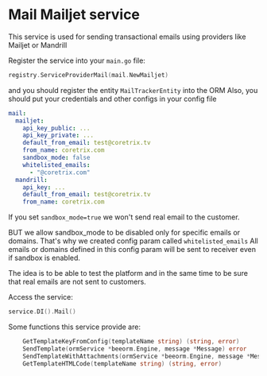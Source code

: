 # Mail Mailjet service

This service is used for sending transactional emails using providers like Mailjet or Mandrill

Register the service into your `main.go` file:
```go
registry.ServiceProviderMail(mail.NewMailjet)
```
and you should register the entity `MailTrackerEntity` into the ORM
Also, you should put your credentials and other configs in your config file

```yml
mail:
  mailjet:
    api_key_public: ...
    api_key_private: ...
    default_from_email: test@coretrix.tv
    from_name: coretrix.com
    sandbox_mode: false
    whitelisted_emails:
      - "@coretrix.com"
  mandrill:
    api_key: ...
    default_from_email: test@coretrix.tv
    from_name: coretrix.com
```

If you set `sandbox_mode=true` we won't send real email to the customer.

BUT we allow sandbox_mode to be disabled only for specific emails or domains.
That's why we created config param called `whitelisted_emails` All emails or domains defined in this config param will be sent to receiver even if sandbox is enabled.

The idea is to be able to test the platform and in the same time to be sure that real emails are not sent to customers.

Access the service:
```go
service.DI().Mail()
```

Some functions this service provide are:
```go
    GetTemplateKeyFromConfig(templateName string) (string, error)
    SendTemplate(ormService *beeorm.Engine, message *Message) error
    SendTemplateWithAttachments(ormService *beeorm.Engine, message *MessageAttachment) error
    GetTemplateHTMLCode(templateName string) (string, error)
```
